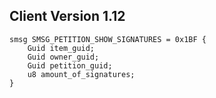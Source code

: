 ## Client Version 1.12

```rust,ignore
smsg SMSG_PETITION_SHOW_SIGNATURES = 0x1BF {
    Guid item_guid;    
    Guid owner_guid;    
    Guid petition_guid;    
    u8 amount_of_signatures;    
}

```
